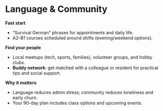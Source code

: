 # Language & Community

**Fast start**
- “Survival German” phrases for appointments and daily life.
- A2–B1 courses scheduled around shifts (evening/weekend options).

**Find your people**
- Local meetups (tech, sports, families), volunteer groups, and hobby clubs.
- **Buddy network**: get matched with a colleague or resident for practical tips and social support.

**Why it matters**
- Language reduces admin stress; community reduces loneliness and early churn.
- Your 90-day plan includes class options and upcoming events.
